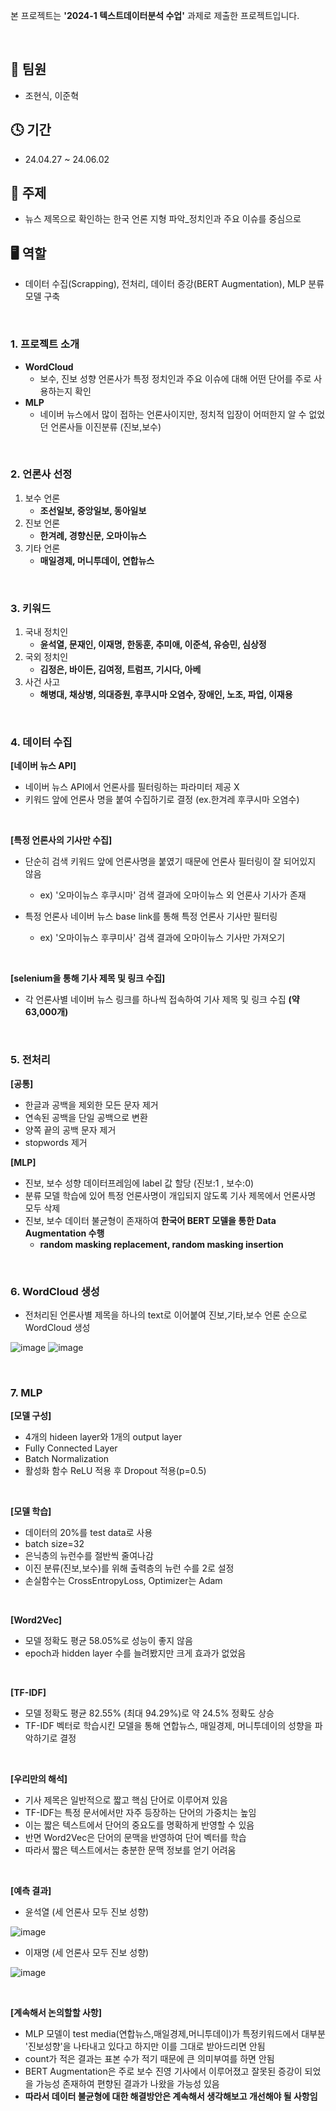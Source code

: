 본 프로젝트는 **'2024-1 텍스트데이터분석 수업'** 과제로 제출한 프로젝트입니다.

<br/>

## 👬 팀원
- 조현식, 이준혁

## 🕓 기간
- 24.04.27 ~ 24.06.02

## 📑 주제
- 뉴스 제목으로 확인하는 한국 언론 지형 파악_정치인과 주요 이슈를 중심으로

## 🖥 역할 
- 데이터 수집(Scrapping), 전처리, 데이터 증강(BERT Augmentation), MLP 분류 모델 구축

<br/> 

### 1. 프로젝트 소개
- **WordCloud**
   - 보수, 진보 성향 언론사가 특정 정치인과 주요 이슈에 대해 어떤 단어를 주로 사용하는지 확인
- **MLP**
   - 네이버 뉴스에서 많이 접하는 언론사이지만, 정치적 입장이 어떠한지 알 수 없었던 언론사들 이진분류 (진보,보수)
    
<br/>

### 2. 언론사 선정 
1. 보수 언론
   - **조선일보, 중앙일보, 동아일보**
2. 진보 언론
   - **한겨례, 경향신문, 오마이뉴스**
3. 기타 언론
   - **매일경제, 머니투데이, 연합뉴스**
  
<br/>

### 3. 키워드
1. 국내 정치인
   - **윤석열, 문재인, 이재명, 한동훈, 추미애, 이준석, 유승민, 심상정**
2. 국외 정치인
   - **김정은, 바이든, 김여정, 트럼프, 기시다, 아베**
3. 사건 사고
   - **해병대, 채상병, 의대증원, 후쿠시마 오염수, 장애인, 노조, 파업, 이재용**

<br/>

### 4. 데이터 수집

**[네이버 뉴스 API]**

- 네이버 뉴스 API에서 언론사를 필터링하는 파라미터 제공 X
- 키워드 앞에 언론사 명을 붙여 수집하기로 결정 (ex.한겨레 후쿠시마 오염수)

<br/>

**[특정 언론사의 기사만 수집]**

- 단순히 검색 키워드 앞에 언론사명을 붙였기 때문에 언론사 필터링이 잘 되어있지 않음
   - ex) '오마이뉴스 후쿠시마' 검색 결과에 오마이뉴스 외 언론사 기사가 존재

- 특정 언론사 네이버 뉴스 base link를 통해 특정 언론사 기사만 필터링
   - ex) '오마이뉴스 후쿠미사' 검색 결과에 오마이뉴스 기사만 가져오기

<br/>

**[selenium을 통해 기사 제목 및 링크 수집]**

- 각 언론사별 네이버 뉴스 링크를 하나씩 접속하여 기사 제목 및 링크 수집 **(약 63,000개)**

<br/>

### 5. 전처리

**[공통]**
   - 한글과 공백을 제외한 모든 문자 제거
   - 연속된 공백을 단일 공백으로 변환
   - 양쪽 끝의 공백 문자 제거
   - stopwords 제거

**[MLP]**
   - 진보, 보수 성향 데이터프레임에 label 값 할당 (진보:1 , 보수:0)
   - 분류 모델 학습에 있어 특정 언론사명이 개입되지 않도록 기사 제목에서 언론사명 모두 삭제
   - 진보, 보수 데이터 불균형이 존재하여 **한국어 BERT 모델을 통한 Data Augmentation 수행**                                                                                               
     - **random masking replacement, random masking insertion**

<br/>

### 6. WordCloud 생성

- 전처리된 언론사별 제목을 하나의 text로 이어붙여 진보,기타,보수 언론 순으로 WordCloud 생성

![image](https://github.com/hsjo827/Projects/assets/133327403/50d302db-9447-44b5-aa17-fe91083e3a2a)
![image](https://github.com/hsjo827/Projects/assets/133327403/0467f7a4-8fce-40ed-95e3-ca64efb9cfb7)

<br/>

### 7. MLP

**[모델 구성]**
   - 4개의 hideen layer와 1개의 output layer
   - Fully Connected Layer
   - Batch Normalization
   - 활성화 함수 ReLU 적용 후 Dropout 적용(p=0.5)

<br/>

**[모델 학습]**
   - 데이터의 20%를 test data로 사용
   - batch size=32
   - 은닉층의 뉴런수를 절반씩 줄여나감
   - 이진 분류(진보,보수)를 위해 출력층의 뉴런 수를 2로 설정
   - 손실함수는 CrossEntropyLoss, Optimizer는 Adam

<br/>

**[Word2Vec]**
   - 모델 정확도 평균 58.05%로 성능이 좋지 않음
   - epoch과 hidden layer 수를 늘려봤지만 크게 효과가 없었음

<br/>

**[TF-IDF]**
   - 모델 정확도 평균 82.55% (최대 94.29%)로 약 24.5% 정확도 상승
   - TF-IDF 벡터로 학습시킨 모델을 통해 연합뉴스, 매일경제, 머니투데이의 성향을 파악하기로 결정

<br/>

**[우리만의 해석]**
   - 기사 제목은 일반적으로 짧고 핵심 단어로 이루어져 있음
   - TF-IDF는 특정 문서에서만 자주 등장하는 단어의 가중치는 높임
   - 이는 짧은 텍스트에서 단어의 중요도를 명확하게 반영할 수 있음
   - 반면 Word2Vec은 단어의 문맥을 반영하여 단어 벡터를 학습
   - 따라서 짧은 텍스트에서는 충분한 문맥 정보를 얻기 어려움

<br/>

**[예측 결과]**
   - 윤석열 (세 언론사 모두 진보 성향)

 ![image](https://github.com/hsjo827/Projects/assets/133327403/1397337a-b417-438b-b655-48ef519d23f1)

   - 이재명 (세 언론사 모두 진보 성향)
     
![image](https://github.com/hsjo827/Projects/assets/133327403/84e7e9a7-b0b7-489d-a3bf-a408561f1e1c)

<br/>

**[계속해서 논의할할 사항]**
- MLP 모델이 test media(연합뉴스,매일경제,머니투데이)가 특정키워드에서 대부분 '진보성향'을 나타내고 있다고 하지만 이를 그대로 받아드리면 안됨
- count가 적은 결과는 표본 수가 적기 때문에 큰 의미부여를 하면 안됨
- BERT Augmentation은 주로 보수 진영 기사에서 이루어졌고 잘못된 증강이 되었을 가능성 존재하여 편향된 결과가 나왔을 가능성 있음
- **따라서 데이터 불균형에 대한 해결방안은 계속해서 생각해보고 개선해야 될 사항임**

